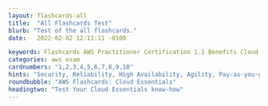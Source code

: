 ```yaml
---
layout: flashcards-all
title:  "All Flashcards Test"
blurb: "Test of the all flashcards."
date:   2022-02-02 12:11:11 -0100

keywords: Flashcards AWS Practitioner Certification 1.1 Benefits Cloud
categories: aws exam
cardnumbers: "1,2,3,4,5,6,7,8,9,10"
hints: "Security, Reliability, High Availability, Agility, Pay-as-you-go, Elasticity, Scalability, Economies of Scale, Global Reach, Right-Sized Architecture"
roundbubble: "AWS Flashcards: Cloud Essentials"
headingtwo: "Test Your Cloud Essentials know-how"
---
```





